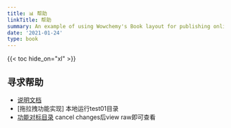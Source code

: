 ```yaml
---
title: 📊 帮助
linkTitle: 帮助
summary: An example of using Wowchemy's Book layout for publishing online courses.
date: '2021-01-24'
type: book
---
```




{{< toc hide_on="xl" >}}

## 寻求帮助

- [说明文档](../html/0002.html)
- [拖拉拽功能实现] 本地运行test01目录
- [功能对标目录](https://github.com/design-thinking-czz/starter-hugo-online-course/edit/main/content/course/training/html/0003.html)
cancel changes后view raw即可查看
